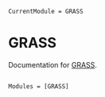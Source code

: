 ```@meta
CurrentModule = GRASS
```

# GRASS

Documentation for [GRASS](https://github.com/palumbom/GRASS.jl).

```@index
```

```@autodocs
Modules = [GRASS]
```
